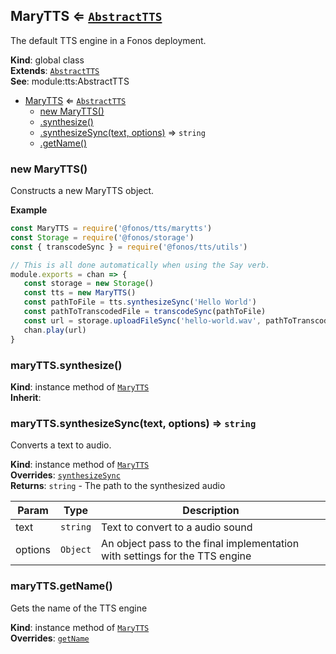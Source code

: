<a name="MaryTTS"></a>

## MaryTTS ⇐ [<code>AbstractTTS</code>](#AbstractTTS)
The default TTS engine in a Fonos deployment.

**Kind**: global class  
**Extends**: [<code>AbstractTTS</code>](#AbstractTTS)  
**See**: module:tts:AbstractTTS  

* [MaryTTS](#MaryTTS) ⇐ [<code>AbstractTTS</code>](#AbstractTTS)
    * [new MaryTTS()](#new_MaryTTS_new)
    * [.synthesize()](#MaryTTS+synthesize)
    * [.synthesizeSync(text, options)](#AbstractTTS+synthesizeSync) ⇒ <code>string</code>
    * [.getName()](#AbstractTTS+getName)

<a name="new_MaryTTS_new"></a>

### new MaryTTS()
Constructs a new MaryTTS object.

**Example**  
```js
const MaryTTS = require('@fonos/tts/marytts')
const Storage = require('@fonos/storage')
const { transcodeSync } = require('@fonos/tts/utils')

// This is all done automatically when using the Say verb.
module.exports = chan => {
   const storage = new Storage()
   const tts = new MaryTTS()
   const pathToFile = tts.synthesizeSync('Hello World')
   const pathToTranscodedFile = transcodeSync(pathToFile)
   const url = storage.uploadFileSync('hello-world.wav', pathToTranscodedFile)
   chan.play(url)
}
```
<a name="MaryTTS+synthesize"></a>

### maryTTS.synthesize()
**Kind**: instance method of [<code>MaryTTS</code>](#MaryTTS)  
**Inherit**:   
<a name="AbstractTTS+synthesizeSync"></a>

### maryTTS.synthesizeSync(text, options) ⇒ <code>string</code>
Converts a text to audio.

**Kind**: instance method of [<code>MaryTTS</code>](#MaryTTS)  
**Overrides**: [<code>synthesizeSync</code>](#AbstractTTS+synthesizeSync)  
**Returns**: <code>string</code> - The path to the synthesized audio  

| Param | Type | Description |
| --- | --- | --- |
| text | <code>string</code> | Text to convert to a audio sound |
| options | <code>Object</code> | An object pass to the final implementation with settings for the TTS engine |

<a name="AbstractTTS+getName"></a>

### maryTTS.getName()
Gets the name of the TTS engine

**Kind**: instance method of [<code>MaryTTS</code>](#MaryTTS)  
**Overrides**: [<code>getName</code>](#AbstractTTS+getName)  
